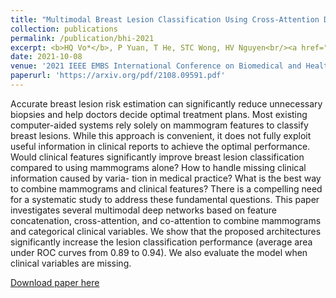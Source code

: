 ```yaml
---
title: "Multimodal Breast Lesion Classification Using Cross‑Attention Deep Networks"
collection: publications
permalink: /publication/bhi-2021
excerpt: <b>HQ Vo*</b>, P Yuan, T He, STC Wong, HV Nguyen<br/><a href="https://arxiv.org/pdf/2108.09591.pdf">[paper]</a><a href="https://github.com/hungvo304ml/DeepCAD-Breast-Cancer">[code]</a><br/><img src='/images/publications/bhi-2021.png'>
date: 2021-10-08
venue: '2021 IEEE EMBS International Conference on Biomedical and Health Informatics (BHI)'
paperurl: 'https://arxiv.org/pdf/2108.09591.pdf'
---
```

Accurate breast lesion risk estimation can significantly reduce unnecessary biopsies and help doctors decide optimal treatment plans. Most existing computer-aided systems rely solely on mammogram features to classify breast lesions. While this approach is convenient, it does not fully exploit useful information in clinical reports to achieve the optimal performance. Would clinical features significantly improve breast lesion classification compared to using mammograms alone? How to handle missing clinical information caused by varia- tion in medical practice? What is the best way to combine mammograms and clinical features? There is a compelling need for a systematic study to address these fundamental questions. This paper investigates several multimodal deep networks based on feature concatenation, cross-attention, and co-attention to combine mammograms and categorical clinical variables. We show that the proposed architectures significantly increase the lesion classification performance (average area under ROC curves from 0.89 to 0.94). We also evaluate the model when clinical variables are missing.

[Download paper here](https://arxiv.org/pdf/2108.09591.pdf)
